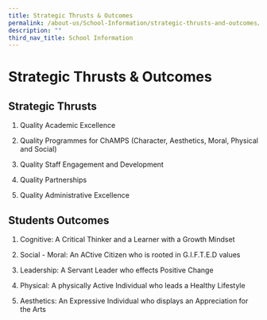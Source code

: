 ```yaml
---
title: Strategic Thrusts & Outcomes
permalink: /about-us/School-Information/strategic-thrusts-and-outcomes/
description: ""
third_nav_title: School Information
---
```




Strategic Thrusts & Outcomes
============================

Strategic Thrusts
-----------------

1.  Quality Academic Excellence
    
2.  Quality Programmes for ChAMPS (Character, Aesthetics, Moral, Physical and Social)
    
3.  Quality Staff Engagement and Development
    
4.  Quality Partnerships
    
5.  Quality Administrative Excellence
    

  

Students Outcomes
-----------------

1.  Cognitive: A Critical Thinker and a Learner with a Growth Mindset
    
2.  Social - Moral: An ACtive Citizen who is rooted in G.I.F.T.E.D values
    
3.  Leadership: A Servant Leader who effects Positive Change
    
4.  Physical: A physically Active Individual who leads a Healthy Lifestyle  
    
5.  Aesthetics: An Expressive Individual who displays an Appreciation for the Arts
